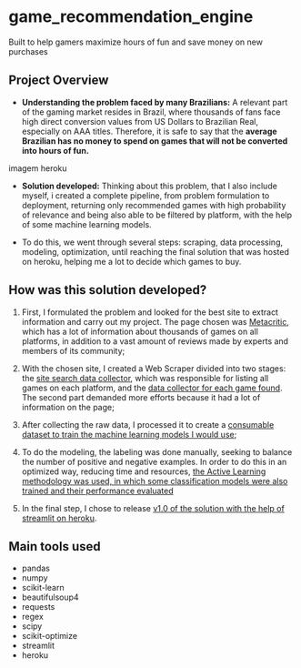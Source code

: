 # game_recommendation_engine
Built to help gamers maximize hours of fun and save money on new purchases


## Project Overview

* **Understanding the problem faced by many Brazilians:**  A relevant part of the gaming market resides in Brazil, where thousands of fans face high direct conversion values from US Dollars to Brazilian Real, especially on AAA titles. Therefore, it is safe to say that the **average Brazilian has no money to spend on games that will not be converted into hours of fun.**

imagem heroku

* **Solution developed:** Thinking about this problem, that I also include myself, i created a complete pipeline, from problem formulation to deployment, returning only recommended games with high probability of relevance and being also able to be filtered by platform, with the help of some machine learning models.

* To do this, we went through several steps: scraping, data processing, modeling, optimization, until reaching the final solution that was hosted on heroku, helping me a lot to decide which games to buy.


## How was this solution developed?
1. First, I formulated the problem and looked for the best site to extract information and carry out my project. The page chosen was [Metacritic](https://www.metacritic.com/), which has a lot of information about thousands of games on all platforms, in addition to a vast amount of reviews made by experts and members of its community;

2. With the chosen site, I created a Web Scraper divided into two stages: the [site search data collector](https://github.com/mattmagrin/game_recommendation_engine/blob/main/Extraction%20and%20modeling/1_collector_search.ipynb), which was responsible for listing all games on each platform, and the [data collector for each game found](https://github.com/mattmagrin/game_recommendation_engine/blob/main/Extraction%20and%20modeling/2_data_collection_games.ipynb). The second part demanded more efforts because it had a lot of information on the page;

3. After collecting the raw data, I processed it to create a [consumable dataset to train the machine learning models I would use](https://github.com/mattmagrin/game_recommendation_engine/blob/main/Extraction%20and%20modeling/3_data_treatment%20.ipynb);

4. To do the modeling, the labeling was done manually, seeking to balance the number of positive and negative examples. In order to do this in an optimized way, reducing time and resources, [the Active Learning methodology was used, in which some classification models were also trained and their performance evaluated](https://github.com/mattmagrin/game_recommendation_engine/blob/main/Extraction%20and%20modeling/4_modeling___active_learning.ipynb) 

5. In the final step, I chose to release [v1.0 of the solution with the help of streamlit on heroku](https://recomendacaojogosb.herokuapp.com/).

## Main tools used
* pandas
* numpy
* scikit-learn
* beautifulsoup4
* requests
* regex
* scipy
* scikit-optimize
* streamlit
* heroku

